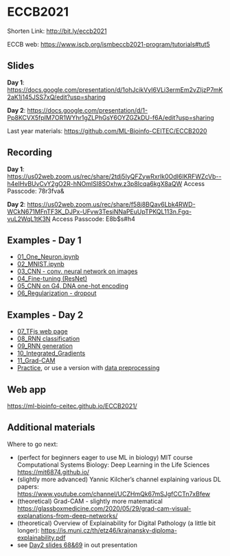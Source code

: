 # ECCB2021

Shorten Link: http://bit.ly/eccb2021

ECCB web: https://www.iscb.org/ismbeccb2021-program/tutorials#tut5

## Slides

**Day 1**: https://docs.google.com/presentation/d/1ohJcikVyI6VLi3ermEm2vZIjzP7mK2aK1j145JSS7xQ/edit?usp=sharing

**Day 2**: https://docs.google.com/presentation/d/1-Pp8KCVX5fpIM7OR1WYhr1gZLPhGsY6OYZGZkDU-f6A/edit?usp=sharing

Last year materials: https://github.com/ML-Bioinfo-CEITEC/ECCB2020

## Recording

**Day 1**: 
https://us02web.zoom.us/rec/share/2tdj5IyQFZywRxrlk0OdI6IKRFWZcVb--h4eIHvBUvCvY2gO2R-hNOmlSI8SOxhw.z3p8Icqa6kgX8aQW
Access Passcode: 78r3fva&

**Day 2**: https://us02web.zoom.us/rec/share/f58j8BQav6Lbk4RWD-WCkN671MFnTF3K_DJPx-UFvw3TesiNNaPEuUpTPKQL113n.Fgq-vuL2WqL1tK3N
Access Passcode: E8b$s#h4

## Examples - Day 1

  * [01_One_Neuron.ipynb](https://colab.research.google.com/github/ML-Bioinfo-CEITEC/ECCB2021/blob/main/notebooks/01_One_Neuron.ipynb)
  * [02_MNIST.ipynb](https://colab.research.google.com/github/ML-Bioinfo-CEITEC/ECCB2021/blob/main/notebooks/02_MNIST.ipynb)
  * [03_CNN - conv. neural network on images](https://colab.research.google.com/github/ML-Bioinfo-CEITEC/ECCB2021/blob/main/notebooks/03_CNN_Demo.ipynb) 
  * [04_Fine-tuning (ResNet)](https://colab.research.google.com/github/ML-Bioinfo-CEITEC/ECCB2021/blob/main/notebooks/04_Transfer_Learning.ipynb)
  * [05_CNN on G4, DNA one-hot encoding](https://colab.research.google.com/github/ML-Bioinfo-CEITEC/ECCB2021/blob/main/notebooks/05_One_Hot_Demo.ipynb)
  * [06_Regularization - dropout](https://colab.research.google.com/github/ML-Bioinfo-CEITEC/ECCB2021/blob/main/notebooks/06_Regularization_Demo.ipynb)


## Examples - Day 2

  * [07_TFjs web page](https://ml-bioinfo-ceitec.github.io/ECCB2021/)
  * [08_RNN classification](https://colab.research.google.com/github/ML-Bioinfo-CEITEC/ECCB2021/blob/main/notebooks/08_RNN_classification.ipynb)
  * [09_RNN generation](https://colab.research.google.com/github/ML-Bioinfo-CEITEC/ECCB2021/blob/main/notebooks/09_RNN_generation.ipynb)
  * [10_Integrated_Gradients](https://colab.research.google.com/github/ML-Bioinfo-CEITEC/ECCB2021/blob/main/notebooks/10_Integrated_Gradients_G4.ipynb)
  * [11_Grad-CAM](https://colab.research.google.com/github/ML-Bioinfo-CEITEC/ECCB2021/blob/main/notebooks/11_Grad_CAM_G4.ipynb)
  * [Practice](https://github.com/ML-Bioinfo-CEITEC/ECCB2021/blob/main/notebooks/Practice.ipynb), or use a version with [data preprocessing](https://colab.research.google.com/github/ML-Bioinfo-CEITEC/ECCB2021/blob/main/notebooks/Practise2.ipynb) 

## Web app

https://ml-bioinfo-ceitec.github.io/ECCB2021/

## Additional materials

Where to go next: 
* (perfect for beginners eager to use ML in biology) MIT course Computational Systems Biology: Deep Learning in the Life Sciences https://mit6874.github.io/
* (slightly more advanced) Yannic Kilcher’s channel explaining various DL papers: https://www.youtube.com/channel/UCZHmQk67mSJgfCCTn7xBfew
* (theoretical) Grad-CAM - slightly more matematical https://glassboxmedicine.com/2020/05/29/grad-cam-visual-explanations-from-deep-networks/
* (theoretical) Overview of Explainability for Digital Pathology (a little bit longer): https://is.muni.cz/th/etz46/krajnansky-diploma-explainability.pdf
* see [Day2 slides 68&69](https://docs.google.com/presentation/d/1-Pp8KCVX5fpIM7OR1WYhr1gZLPhGsY6OYZGZkDU-f6A/edit#slide=id.ge600180b5c_0_12) in out presentation

